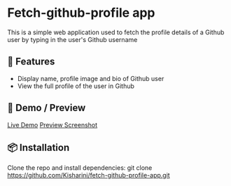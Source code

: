 # Fetch-github-profile app
This is a simple web application used to fetch the profile details of a Github user by typing in the user's Github username

## 🚀 Features
- Display name, profile image and bio of Github user
- View the full profile of the user in Github 

## 📸 Demo / Preview
[Live Demo](https://kisharini.github.io/todo-app/)
[Preview Screenshot](image.png)

## 📦 Installation
Clone the repo and install dependencies:
git clone https://github.com/Kisharini/fetch-github-profile-app.git
